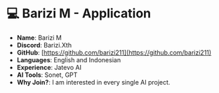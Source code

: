 # 💻 Barizi M - Application

- **Name**: Barizi M  
- **Discord**: Barizi.Xth  
- **GitHub**: [https://github.com/barizi211](https://github.com/barizi211)  
- **Languages**: English and Indonesian  
- **Experience**: Jatevo AI  
- **AI Tools**: Sonet, GPT  
- **Why Join?**: I am interested in every single AI project.



